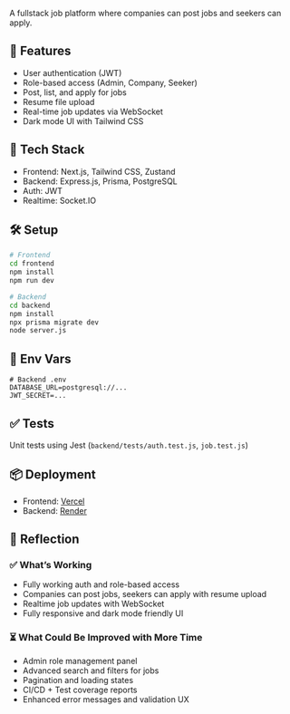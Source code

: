 A fullstack job platform where companies can post jobs and seekers can apply.

## 🚀 Features
- User authentication (JWT)
- Role-based access (Admin, Company, Seeker)
- Post, list, and apply for jobs
- Resume file upload
- Real-time job updates via WebSocket
- Dark mode UI with Tailwind CSS

## 🧰 Tech Stack
- Frontend: Next.js, Tailwind CSS, Zustand
- Backend: Express.js, Prisma, PostgreSQL
- Auth: JWT
- Realtime: Socket.IO

## 🛠️ Setup
```bash
# Frontend
cd frontend
npm install
npm run dev

# Backend
cd backend
npm install
npx prisma migrate dev
node server.js
```

## 🔐 Env Vars
```
# Backend .env
DATABASE_URL=postgresql://...
JWT_SECRET=...
```

## ✅ Tests
Unit tests using Jest (`backend/tests/auth.test.js`, `job.test.js`)

## 📦 Deployment
- Frontend: [Vercel](https://vercel.com)
- Backend: [Render](https://render.com)

## 🧪 Reflection

### ✅ What’s Working
- Fully working auth and role-based access
- Companies can post jobs, seekers can apply with resume upload
- Realtime job updates with WebSocket
- Fully responsive and dark mode friendly UI

### ⏳ What Could Be Improved with More Time
- Admin role management panel
- Advanced search and filters for jobs
- Pagination and loading states
- CI/CD + Test coverage reports
- Enhanced error messages and validation UX
